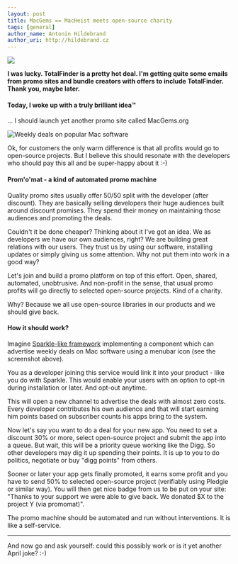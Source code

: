 ```yaml
---
layout: post
title: MacGems == MacHeist meets open-source charity
tags: [general]
author_name: Antonin Hildebrand
author_uri: http://hildebrand.cz
---
```


<img src="{{site.url}}/shared/img/icons/binaryage-badge-64.png" class="intro-icon"/>

**I was lucky. TotalFinder is a pretty hot deal. I'm getting quite some emails from promo sites and bundle creators with offers to include TotalFinder. Thank you, maybe later.**

#### Today, I woke up with a truly brilliant idea™

... I should launch yet another promo site called MacGems.org

<img class="clear blog-image-full-border" src="{{site.url}}/images/macgems-mockup.png" title="Weekly deals on popular Mac software">

Ok, for customers the only warm difference is that all profits would go to open-source projects. But I believe this should resonate with the developers who should pay this all and be super-happy about it :-)

#### Prom'o'mat - a kind of automated promo machine

Quality promo sites usually offer 50/50 split with the developer (after discount). They are basically selling developers their huge audiences built around discount promises. They spend their money on maintaining those audiences and promoting the deals.

Couldn't it be done cheaper? Thinking about it I've got an idea. We as developers we have our own audiences, right? We are building great relations with our users. They trust us by using our software, installing updates or simply giving us some attention. Why not put them into work in a good way?

Let's join and build a promo platform on top of this effort. Open, shared, automated, unobtrusive. And non-profit in the sense, that usual promo profits will go directly to selected open-source projects. Kind of a charity.

Why? Because we all use open-source libraries in our products and we should give back.

#### How it should work?

Imagine [Sparkle-like framework](http://sparkle.andymatuschak.org) implementing a component which can advertise weekly deals on Mac software using a menubar icon (see the screenshot above).

You as a developer joining this service would link it into your product - like you do with Sparkle. This would enable your users with an option to opt-in during installation or later. And opt-out anytime.

This will open a new channel to advertise the deals with almost zero costs. Every developer contributes his own audience and that will start earning him points based on subscriber counts his apps bring to the system.

Now let's say you want to do a deal for your new app. You need to set a discount 30% or more, select open-source project and submit the app into a queue. But wait, this will be a priority queue working like the Digg. So other developers may dig it up spending their points. It is up to you to do politics, negotiate or buy "digg points" from others.

Sooner or later your app gets finally promoted, it earns some profit and you have to send 50% to selected open-source project (verifiably using Pledgie or similar way). You will then get nice badge from us to be put on your site: "Thanks to your support we were able to give back. We donated $X to the project Y (via promomat)".

The promo machine should be automated and run without interventions. It is like a self-service.

---

And now go and ask yourself: could this possibly work or is it yet another April joke? :-)